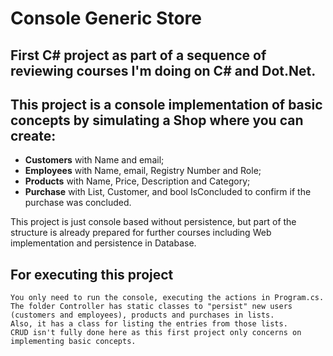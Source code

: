 # Console Generic Store

## First C# project as part of a sequence of reviewing courses I'm doing on C# and Dot.Net.
## This project is a console implementation of basic concepts by simulating a **Shop** where you can create:
  - **Customers** with Name and email;
  - **Employees** with Name, email, Registry Number and Role;
  - **Products** with Name, Price, Description and Category;
  - **Purchase** with List<Product>, Customer, and bool IsConcluded to confirm if the purchase was concluded.

This project is just console based without persistence, but part of the structure is already prepared for further courses including Web implementation and persistence in Database.

## For executing this project
	You only need to run the console, executing the actions in Program.cs.
	The folder Controller has static classes to "persist" new users (customers and employees), products and purchases in lists.
	Also, it has a class for listing the entries from those lists.
	CRUD isn't fully done here as this first project only concerns on implementing basic concepts.